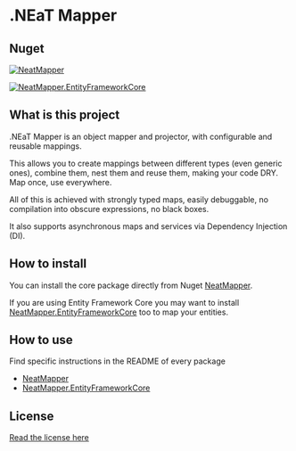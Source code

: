 # .NEaT Mapper

## Nuget

[![NeatMapper](https://img.shields.io/nuget/v/NeatMapper.svg?label=NeatMapper)](https://www.nuget.org/packages/NeatMapper)

[![NeatMapper.EntityFrameworkCore](https://img.shields.io/nuget/v/NeatMapper.EntityFrameworkCore.svg?label=NeatMapper.EntityFrameworkCore)](https://www.nuget.org/packages/NeatMapper.EntityFrameworkCore)

## What is this project

.NEaT Mapper is an object mapper and projector, with configurable and reusable mappings.

This allows you to create mappings between different types (even generic ones),
combine them, nest them and reuse them, making your code DRY. Map once, use everywhere.

All of this is achieved with strongly typed maps, easily debuggable,
no compilation into obscure expressions, no black boxes.

It also supports asynchronous maps and services via Dependency Injection (DI).

## How to install

You can install the core package directly from Nuget [NeatMapper](https://www.nuget.org/packages/NeatMapper).

If you are using Entity Framework Core you may want to install [NeatMapper.EntityFrameworkCore](https://www.nuget.org/packages/NeatMapper.EntityFrameworkCore) too to map your entities.

## How to use

Find specific instructions in the README of every package

- [NeatMapper](https://github.com/Xriuk/NeatMapper/blob/main/src/NeatMapper/README.md)
- [NeatMapper.EntityFrameworkCore](https://github.com/Xriuk/NeatMapper/blob/main/src/NeatMapper.EntityFrameworkCore/README.md)

## License

[Read the license here](https://github.com/Xriuk/NeatMapper/blob/main/LICENSE.md)
